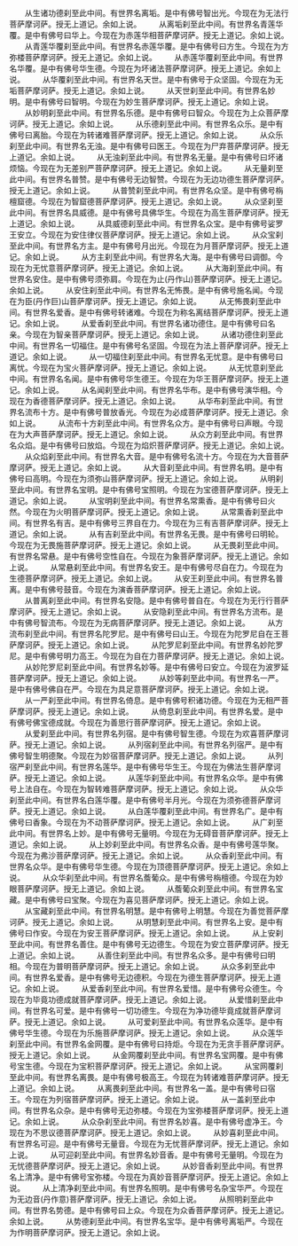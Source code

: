 <!-- { "loadSidebar": true } -->
　　从生诸功德刹至此中间。有世界名离垢。是中有佛号智出光。今现在为无法行菩萨摩诃萨。授无上道记。余如上说。
　　从离垢刹至此中间。有世界名青莲华覆。是中有佛号曰华上。今现在为赤莲华相菩萨摩诃萨。授无上道记。余如上说。
　　从青莲华覆刹至此中间。有世界名赤莲华覆。是中有佛号曰方生。今现在为方弥楼菩萨摩诃萨。授无上道记。余如上说。
　　从赤莲华覆刹至此中间。有世界名华覆。是中有佛号华生德。今现在为坏诸法菩萨摩诃萨。授无上道记。余如上说。
　　从华覆刹至此中间。有世界名天世。是中有佛号于众坚固。今现在为无垢菩萨摩诃萨。授无上道记。余如上说。
　　从天世刹至此中间。有世界名妙明。是中有佛号曰智明。今现在为妙生菩萨摩诃萨。授无上道记。余如上说。
　　从妙明刹至此中间。有世界名乐德。是中有佛号曰智众。今现在为上众菩萨摩诃萨。授无上道记。余如上说。
　　从乐德刹至此中间。有世界名众乐。是中有佛号曰离胎。今现在为转诸难菩萨摩诃萨。授无上道记。余如上说。
　　从众乐刹至此中间。有世界名无浊。是中有佛号曰医王。今现在为尸弃菩萨摩诃萨。授无上道记。余如上说。
　　从无浊刹至此中间。有世界名无量。是中有佛号曰坏诸烦恼。今现在为无差别严菩萨摩诃萨。授无上道记。余如上说。
　　从无量刹至此中间。有世界名普赞。是中有佛号无边智赞。今现在为无边功德生菩萨摩诃萨。授无上道记。余如上说。
　　从普赞刹至此中间。有世界名众坚。是中有佛号栴檀窟德。今现在为智窟德菩萨摩诃萨。授无上道记。余如上说。
　　从众坚刹至此中间。有世界名具威德。是中有佛号具佛华生。今现在为高生菩萨摩诃萨。授无上道记。余如上说。
　　从具威德刹至此中间。有世界名众宝。是中有佛号娑罗王安立。今现在为安住律仪菩萨摩诃萨。授无上道记。余如上说。
　　从众宝刹至此中间。有世界名方主。是中有佛号月出光。今现在为月菩萨摩诃萨。授无上道记。余如上说。
　　从方主刹至此中间。有世界名大海。是中有佛号曰调御。今现在为无忧意菩萨摩诃萨。授无上道记。余如上说。
　　从大海刹至此中间。有世界名安住。是中有佛号须弥肩。今现在为止(丹作山)菩萨摩诃萨。授无上道记。余如上说。
　　从安住刹至此中间。有世界名无怖畏。是中有佛号施名闻。今现在为臣(丹作巨)山菩萨摩诃萨。授无上道记。余如上说。
　　从无怖畏刹至此中间。有世界名爱香。是中有佛号转诸难。今现在为称名离结菩萨摩诃萨。授无上道记。余如上说。
　　从爱香刹至此中间。有世界名诸功德住。是中有佛号曰名亲。今现在为智亲菩萨摩诃萨。授无上道记。余如上说。
　　从诸功德住刹至此中间。有世界名一切福住。是中有佛号名坚固。今现在为法上菩萨摩诃萨。授无上道记。余如上说。
　　从一切福住刹至此中间。有世界名无忧意。是中有佛号曰离忧。今现在为宝火菩萨摩诃萨。授无上道记。余如上说。
　　从无忧意刹至此中间。有世界名名闻。是中有佛号华生德王。今现在为华王菩萨摩诃萨。授无上道记。余如上说。
　　从名闻刹至此中间。有世界名华布。是中有佛号演华相。今现在为香德菩萨摩诃萨。授无上道记。余如上说。
　　从华布刹至此中间。有世界名流布十方。是中有佛号普放香光。今现在为必成菩萨摩诃萨。授无上道记。余如上说。
　　从流布十方刹至此中间。有世界名众方。是中有佛号曰声眼。今现在为大声菩萨摩诃萨。授无上道记。余如上说。
　　从众方刹至此中间。有世界名众焰。是中有佛号曰放焰。今现在为焰炽菩萨摩诃萨。授无上道记。余如上说。
　　从众焰刹至此中间。有世界名大音。是中有佛号名流十方。今现在为大音菩萨摩诃萨。授无上道记。余如上说。
　　从大音刹至此中间。有世界名明。是中有佛号曰高明。今现在为须弥山菩萨摩诃萨。授无上道记。余如上说。
　　从明刹至此中间。有世界名宝明。是中有佛号宝照明。今现在为宝德菩萨摩诃萨。授无上道记。余如上说。
　　从宝明刹至此中间。有世界名常熏香。是中有佛号曰火然。今现在为火明菩萨摩诃萨。授无上道记。余如上说。
　　从常熏香刹至此中间。有世界名有吉。是中有佛号三界自在力。今现在为三有吉菩萨摩诃萨。授无上道记。余如上说。
　　从有吉刹至此中间。有世界名无畏。是中有佛号曰明轮。今现在为无畏施菩萨摩诃萨。授无上道记。余如上说。
　　从无畏刹至此中间。有世界名常悬。是中有佛号空性自在。今现在为象菩萨摩诃萨。授无上道记。余如上说。
　　从常悬刹至此中间。有世界名安王。是中有佛号尽自在力。今现在为生德菩萨摩诃萨。授无上道记。余如上说。
　　从安王刹至此中间。有世界名普离。是中有佛号鼓音。今现在为演香菩萨摩诃萨。授无上道记。余如上说。
　　从普离刹至此中间。有世界名安隐。是中有佛号普自在。今现在为无行行菩萨摩诃萨。授无上道记。余如上说。
　　从安隐刹至此中间。有世界名方流布。是中有佛号智流布。今现在为无病菩萨摩诃萨。授无上道记。余如上说。
　　从方流布刹至此中间。有世界名陀罗尼。是中有佛号曰山王。今现在为陀罗尼自在王菩萨摩诃萨。授无上道记。余如上说。
　　从陀罗尼刹至此中间。有世界名妙陀罗尼。是中有佛号明力高王。今现在为自在力菩萨摩诃萨。授无上道记。余如上说。
　　从妙陀罗尼刹至此中间。有世界名妙等。是中有佛号曰安立。今现在为波罗延菩萨摩诃萨。授无上道记。余如上说。
　　从妙等刹至此中间。有世界名一严。是中有佛号佛自在严。今现在为具足意菩萨摩诃萨。授无上道记。余如上说。
　　从一严刹至此中间。有世界名倚息。是中有佛号积诸功德。今现在为无相严菩萨摩诃萨。授无上道记。余如上说。
　　从倚息刹至此中间。有世界名爱。是中有佛号佛宝德成就。今现在为善思行菩萨摩诃萨。授无上道记。余如上说。
　　从爱刹至此中间。有世界名列宿。是中有佛号智生德。今现在为欢喜菩萨摩诃萨。授无上道记。余如上说。
　　从列宿刹至此中间。有世界名列宿严。是中有佛号智生明德聚。今现在为妙宿菩萨摩诃萨。授无上道记。余如上说。
　　从列宿严刹至此中间。有世界名莲华。是中有佛号华生王。今现在为佛法生菩萨摩诃萨。授无上道记。余如上说。
　　从莲华刹至此中间。有世界名众华。是中有佛号上法自在。今现在为智转难菩萨摩诃萨。授无上道记。余如上说。
　　从众华刹至此中间。有世界名白莲华覆。是中有佛号半月光。今现在为须弥德菩萨摩诃萨。授无上道记。余如上说。
　　从白莲华覆刹至此中间。有世界名广。是中有佛号曰香象。今现在为不动菩萨摩诃萨。授无上道记。余如上说。
　　从广刹至此中间。有世界名上妙。是中有佛号无量明。今现在为无碍音菩萨摩诃萨。授无上道记。余如上说。
　　从上妙刹至此中间。有世界名众香。是中有佛号莲华聚。今现在为弗沙菩萨摩诃萨。授无上道记。余如上说。
　　从众香刹至此中间。有世界名众华。是中有佛号华生德。今现在为顶德菩萨摩诃萨。授无上道记。余如上说。
　　从众华刹至此中间。有世界名薝葡众。是中有佛号栴檀德。今现在为妙眼菩萨摩诃萨。授无上道记。余如上说。
　　从薝葡众刹至此中间。有世界名宝藏。是中有佛号曰宝聚。今现在为喜见菩萨摩诃萨。授无上道记。余如上说。
　　从宝藏刹至此中间。有世界名明慧。是中有佛号上明慧。今现在为善觉菩萨摩诃萨。授无上道记。余如上说。
　　从明慧刹至此中间。有世界名上安。是中有佛号曰作安。今现在为安王菩萨摩诃萨。授无上道记。余如上说。
　　从上安刹至此中间。有世界名善住。是中有佛号无边德生。今现在为安立菩萨摩诃萨。授无上道记。余如上说。
　　从善住刹至此中间。有世界名众多。是中有佛号曰明相。今现在为普明菩萨摩诃萨。授无上道记。余如上说。
　　从众多刹至此中间。有世界名爱香。是中有佛号无边德积。今现在为德生菩萨摩诃萨。授无上道记。余如上说。
　　从爱香刹至此中间。有世界名爱惜。是中有佛号众德生。今现在为毕竟功德成就菩萨摩诃萨。授无上道记。余如上说。
　　从爱惜刹至此中间。有世界名可爱。是中有佛号一切功德生。今现在为净功德毕竟成就菩萨摩诃萨。授无上道记。余如上说。
　　从可爱刹至此中间。有世界名众莲华。是中有佛号华生德。今现在为乐施菩萨摩诃萨。授无上道记。余如上说。
　　从众莲华刹至此中间。有世界名金网覆。是中有佛号曰持炬。今现在为无贪手菩萨摩诃萨。授无上道记。余如上说。
　　从金网覆刹至此中间。有世界名宝网覆。是中有佛号宝生德。今现在为宝积菩萨摩诃萨。授无上道记。余如上说。
　　从宝网覆刹至此中间。有世界名离畏。是中有佛号极高王。今现在为转诸难菩萨摩诃萨。授无上道记。余如上说。
　　从离畏刹至此中间。有世界名一盖。是中有佛号曰宿王。今现在为列宿菩萨摩诃萨。授无上道记。余如上说。
　　从一盖刹至此中间。有世界名众杂。是中有佛号无边弥楼。今现在为宝弥楼菩萨摩诃萨。授无上道记。余如上说。
　　从众杂刹至此中间。有世界名妙喜。是中有佛号虚净王。今现在为不思议德菩萨摩诃萨。授无上道记。余如上说。
　　从妙喜刹至此中间。有世界名可迎。是中有佛号无量音。今现在为无忧菩萨摩诃萨。授无上道记。余如上说。
　　从可迎刹至此中间。有世界名妙音香。是中有佛号无量明。今现在为无忧德菩萨摩诃萨。授无上道记。余如上说。
　　从妙音香刹至此中间。有世界名上清净。是中有佛号宝弥楼。今现在为真妙音菩萨摩诃萨。授无上道记。余如上说。
　　从上清净刹至此中间。有世界名照明。是中有佛号名杂宝华严。今现在为无边音(丹作意)菩萨摩诃萨。授无上道记。余如上说。
　　从照明刹至此中间。有世界名势德。是中有佛号曰上众。今现在为众香菩萨摩诃萨。授无上道记。余如上说。
　　从势德刹至此中间。有世界名宝华。是中有佛号离垢严。今现在为作明菩萨摩诃萨。授无上道记。余如上说。
